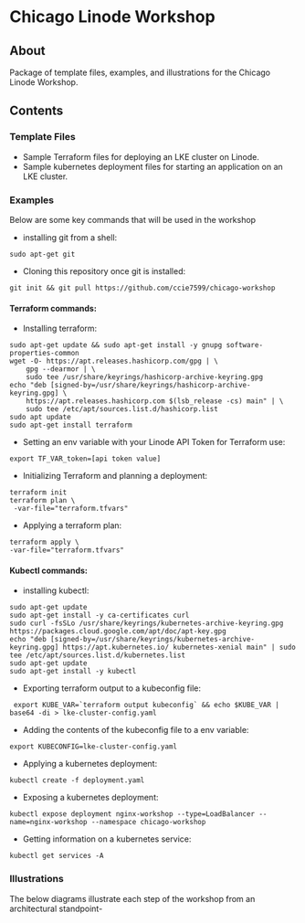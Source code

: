 Chicago Linode Workshop
======================

## About

Package of template files, examples, and illustrations for the Chicago Linode Workshop.

## Contents

### Template Files
- Sample Terraform files for deploying an LKE cluster on Linode.
- Sample kubernetes deployment files for starting an application on an LKE cluster.


### Examples

Below are some key commands that will be used in the workshop

- installing git from a shell:

```
sudo apt-get git
```

- Cloning this repository once git is installed:

```
git init && git pull https://github.com/ccie7599/chicago-workshop
```

#### Terraform commands:
- Installing terraform:
```
sudo apt-get update && sudo apt-get install -y gnupg software-properties-common
wget -O- https://apt.releases.hashicorp.com/gpg | \
    gpg --dearmor | \
    sudo tee /usr/share/keyrings/hashicorp-archive-keyring.gpg
echo "deb [signed-by=/usr/share/keyrings/hashicorp-archive-keyring.gpg] \
    https://apt.releases.hashicorp.com $(lsb_release -cs) main" | \
    sudo tee /etc/apt/sources.list.d/hashicorp.list
sudo apt update
sudo apt-get install terraform
```
- Setting an env variable with your Linode API Token for Terraform use:
```
export TF_VAR_token=[api token value]
```
- Initializing Terraform and planning a deployment:
```
terraform init
terraform plan \
 -var-file="terraform.tfvars"
 ```
 - Applying a terraform plan:
 ```
 terraform apply \
 -var-file="terraform.tfvars"
 ```

#### Kubectl commands:
- installing kubectl:
```
sudo apt-get update
sudo apt-get install -y ca-certificates curl
sudo curl -fsSLo /usr/share/keyrings/kubernetes-archive-keyring.gpg https://packages.cloud.google.com/apt/doc/apt-key.gpg
echo "deb [signed-by=/usr/share/keyrings/kubernetes-archive-keyring.gpg] https://apt.kubernetes.io/ kubernetes-xenial main" | sudo tee /etc/apt/sources.list.d/kubernetes.list
sudo apt-get update
sudo apt-get install -y kubectl
```
- Exporting terraform output to a kubeconfig file:
```
 export KUBE_VAR=`terraform output kubeconfig` && echo $KUBE_VAR | base64 -di > lke-cluster-config.yaml
```
- Adding the contents of the kubeconfig file to a env variable:
```
export KUBECONFIG=lke-cluster-config.yaml
```
- Applying a kubernetes deployment:
```
kubectl create -f deployment.yaml
```
- Exposing a kubernetes deployment:
```
kubectl expose deployment nginx-workshop --type=LoadBalancer --name=nginx-workshop --namespace chicago-workshop
```
- Getting information on a kubernetes service:
```
kubectl get services -A
```

### Illustrations

The below diagrams illustrate each step of the workshop from an architectural standpoint-




